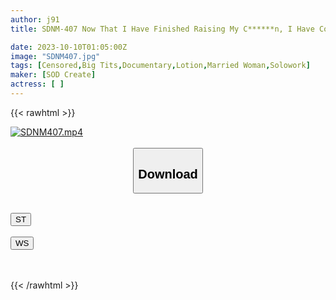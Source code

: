 ```yaml
---
author: j91
title: SDNM-407 Now That I Have Finished Raising My C******n, I Have Come To Find My Own Happiness. Mariko Koto 43 Years Old Chapter 2 Intense Maternal Sex With A Young Man Who Is More Than A Year Younger Than Me With Whom I Have Little Contact In Everyday Life

date: 2023-10-10T01:05:00Z
image: "SDNM407.jpg"
tags: [Censored,Big Tits,Documentary,Lotion,Married Woman,Solowork]
maker: [SOD Create]
actress: [ ]
---
```



{{< rawhtml >}}

<div class="video" data-videoid="VYGeyw7pPrfKDVV">
    <a href="javascript:;">
        <img src="https://my.j91.asia/posts/SDNM407/SDNM407.jpg" width="WIDTH" height="HEIGHT" alt="SDNM407.mp4" loading="lazy">
    </a>
</div>

<script type="text/javascript" src="https://j91.asia/asset/on-demand-st.js"></script>

<br>
  <link rel="stylesheet" href="https://j91.asia/asset/bs5.css">
  
  <center>
  <button class="btn btn-primary" type="button" data-bs-toggle="collapse" data-bs-target=".multi-collapse" aria-expanded="false" aria-controls="multiCollapseExample1 multiCollapseExample2"><h2>Download</h2></button></center>
</p>
<div class="row">
  <div class="col">
    <div class="collapse multi-collapse" id="multiCollapseExample1">
      <div class="card card-body">
	      	      <br>
<div class="buttons">  
<a href="https://streamtape.to/v/VYGeyw7pPrfKDVV"><button class="btn-hover color-3"><i class="fa fa-download"></i> ST</button></a></div>
    </div>
  </div>
</div>
  <div class="col">
    <div class="collapse multi-collapse" id="multiCollapseExample2">
      <div class="card card-body">
	      <br>
<div class="buttons">
    <a href="https://wolfstream.tv/eruu50ggh4mj"><button class="btn-hover color-9"><i class="fa fa-download"></i> WS</button></a></div>
<br><br>
      </div>
    </div>
  </div>
</div>

{{< /rawhtml >}}
